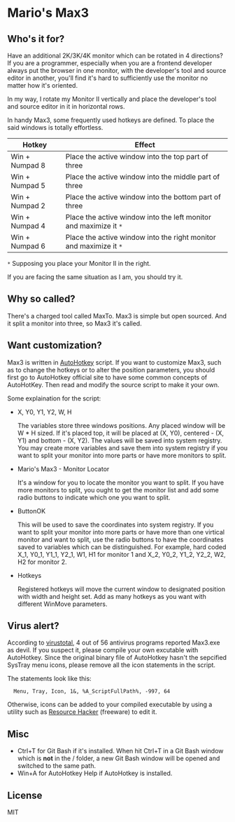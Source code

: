 # Mario's Max3

## Who's it for?

Have an additional 2K/3K/4K monitor which can be rotated in 4 directions? If you are a programmer, especially when you are a frontend developer always put the browser in one monitor, with the developer's tool and source editor in another, you'll find it's hard to sufficiently use the monitor no matter how it's oriented.

In my way, I rotate my Monitor II vertically and place the developer's tool and source editor in it in horizontal rows.

In handy Max3, some frequently used hotkeys are defined. To place the said windows is totally effortless.

Hotkey | Effect
--- | ---
Win + Numpad 8 | Place the active window into the top part of three
Win + Numpad 5 | Place the active window into the middle part of three
Win + Numpad 2 | Place the active window into the bottom part of three
Win + Numpad 4 | Place the active window into the left monitor and maximize it `*`
Win + Numpad 6 | Place the active window into the right monitor and maximize it `*`

`*` Supposing you place your Monitor II in the right.

If you are facing the same situation as I am, you should try it.

## Why so called?

There's a charged tool called MaxTo. Max3 is simple but open sourced. And it split a monitor into three, so Max3 it's called.

## Want customization?

Max3 is written in [AutoHotkey](http://www.autohotkey.com) script. If you want to customize Max3, such as to change the hotkeys or to alter the position parameters, you should first go to AutoHotkey official site to have some common concepts of AutoHotKey. Then read and modify the source script to make it your own.

Some explaination for the script:

* X, Y0, Y1, Y2, W, H
  
  The variables store three windows positions. Any placed window will be W * H sized. If it's placed top, it will be placed at (X, Y0), centered - (X, Y1) and bottom - (X, Y2). The values will be saved into system registry. You may create more variables and save them into system registry if you want to split your monitor into more parts or have more monitors to split.
  
* Mario's Max3 - Monitor Locator

  It's a window for you to locate the monitor you want to split. If you have more monitors to split, you ought to get the monitor list and add some radio buttons to indicate which one you want to split.

* ButtonOK
  
  This will be used to save the coordinates into system registry. If you want to split your monitor into more parts or have more than one virtical monitor and want to split, use the radio buttons to have the coordinates saved to variables which can be distinguished. For example, hard coded X_1, Y0_1, Y1_1, Y2_1, W1, H1 for monitor 1 and X_2, Y0_2, Y1_2, Y2_2, W2, H2 for monitor 2.

* Hotkeys

  Registered hotkeys will move the current window to designated position with width and height set. Add as many hotkeys as you want with different WinMove parameters.

## Virus alert?

According to [virustotal](https://www.virustotal.com/en/file/fc00c1584c4371e9331a19a5795600178a85236e88e9974aeca87aeaba637a2c/analysis/1459478515/), 4 out of 56 antivirus programs reported Max3.exe as devil. If you suspect it, please compile your own excutable with AutoHotkey. Since the original binary file of AutoHotkey hasn't the sepcified SysTray menu icons, please remove all the icon statements in the script.

The statements look like this:

```
  Menu, Tray, Icon, 1&, %A_ScriptFullPath%, -997, 64
```

Otherwise, icons can be added to your compiled executable by using a utility such as [Resource Hacker](http://angusj.com/resourcehacker/) (freeware) to edit it.

## Misc

* Ctrl+T for Git Bash if it's installed. When hit Ctrl+T in a Git Bash window which is __not__ in the / folder, a new Git Bash window will be opened and switched to the same path.
* Win+A for AutoHotkey Help if AutoHotkey is installed.

## License

MIT
